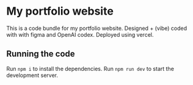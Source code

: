 
  # My portfolio website

  This is a code bundle for my portfolio website. 
  Designed + (vibe) coded with with figma and OpenAI codex.
  Deployed using vercel.

  ## Running the code
  
  Run `npm i` to install the dependencies.
  Run `npm run dev` to start the development server.
  
